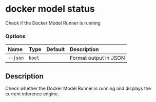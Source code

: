 # docker model status

<!---MARKER_GEN_START-->
Check if the Docker Model Runner is running

### Options

| Name     | Type   | Default | Description           |
|:---------|:-------|:--------|:----------------------|
| `--json` | `bool` |         | Format output in JSON |


<!---MARKER_GEN_END-->

## Description

Check whether the Docker Model Runner is running and displays the current inference engine.
